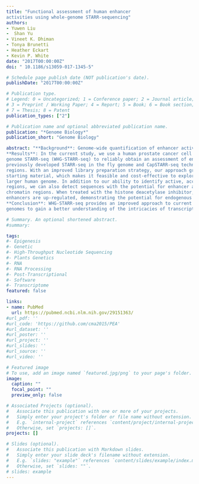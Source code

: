 ```yaml
---
title: "Functional assessment of human enhancer
activities using whole-genome STARR-sequencing"
authors:
- Yuwen Liu
-  Shan Yu
- Vineet K. Dhiman
- Tonya Brunetti
- Heather Eckart
- Kevin P. White
date: "2017T00:00:00Z"
doi: " 10.1186/s13059-017-1345-5"

# Schedule page publish date (NOT publication's date).
publishDate: "2017T00:00:00Z"

# Publication type.
# Legend: 0 = Uncategorized; 1 = Conference paper; 2 = Journal article;
# 3 = Preprint / Working Paper; 4 = Report; 5 = Book; 6 = Book section;
# 7 = Thesis; 8 = Patent
publication_types: ["2"]

# Publication name and optional abbreviated publication name.
publication: "*Genome Biology*"
publication_short: "Genome Biology"

abstract: "**Background**: Genome-wide quantification of enhancer activity in the human genome has proven to be a challenging problem. Recent efforts have led to the development of powerful tools for enhancer quantification. However, because of genome size and complexity, these tools have yet to be applied to the whole human genome.
**Results**: In the current study, we use a human prostate cancer cell line, LNCaP as a model to perform whole human
genome STARR-seq (WHG-STARR-seq) to reliably obtain an assessment of enhancer activity. This approach builds upon
previously developed STARR-seq in the fly genome and CapSTARR-seq techniques in targeted human genomic
regions. With an improved library preparation strategy, our approach greatly increases the library complexity per unit of
starting material, which makes it feasible and cost-effective to explore the landscape of regulatory activity in the much
larger human genome. In addition to our ability to identify active, accessible enhancers located in open chromatin
regions, we can also detect sequences with the potential for enhancer activity that are located in inaccessible, closed
chromatin regions. When treated with the histone deacetylase inhibitor, Trichostatin A, genes nearby this latter class of
enhancers are up-regulated, demonstrating the potential for endogenous functionality of these regulatory elements.
**Conclusion**: WHG-STARR-seq provides an improved approach to current pipelines for analysis of high complexity
genomes to gain a better understanding of the intricacies of transcriptional regulation."

# Summary. An optional shortened abstract.
#summary: 

tags:
#- Epigenesis
#- Genetic
#- High-Throughput Nucleotide Sequencing
#- Plants Genetics
#- RNA
#- RNA Processing
#- Post-Transcriptional
#- Software
#- Transcriptome
featured: false

links:
- name: PubMed
  url: https://pubmed.ncbi.nlm.nih.gov/29151363/
#url_pdf: ''
#url_code: 'https://github.com/cma2015/PEA'
#url_dataset: ''
#url_poster: ''
#url_project: ''
#url_slides: ''
#url_source: ''
#url_video: ''

# Featured image
# To use, add an image named `featured.jpg/png` to your page's folder. 
image:
  caption: ""
  focal_point: ""
  preview_only: false

# Associated Projects (optional).
#   Associate this publication with one or more of your projects.
#   Simply enter your project's folder or file name without extension.
#   E.g. `internal-project` references `content/project/internal-project/index.md`.
#   Otherwise, set `projects: []`.
projects: []

# Slides (optional).
#   Associate this publication with Markdown slides.
#   Simply enter your slide deck's filename without extension.
#   E.g. `slides: "example"` references `content/slides/example/index.md`.
#   Otherwise, set `slides: ""`.
# slides: example
---
```

